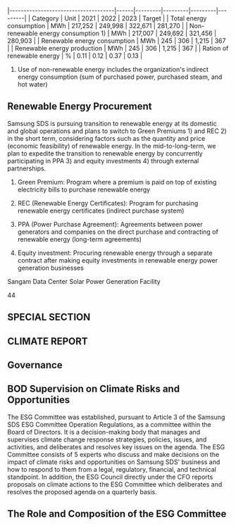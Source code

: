 |-------------------------------------|------|---------|---------|---------|---------|
| Category                            | Unit | 2021    | 2022    | 2023    | Target  |
| Total energy consumption            | MWh  | 217,252 | 249,998 | 322,671 | 281,270 |
| Non-renewable energy consumption 1) | MWh  | 217,007 | 249,692 | 321,456 | 280,903 |
| Renewable energy consumption        | MWh  | 245     | 306     | 1,215   | 367     |
| Renewable energy production         | MWh  | 245     | 306     | 1,215   | 367     |
| Ration of renewable energy          | %    | 0.11    | 0.12    | 0.37    | 0.13    |

1) Use of non-renewable energy includes the organization's indirect energy consumption (sum of purchased power, purchased steam, and hot water)

## **Renewable Energy Procurement**

Samsung SDS is pursuing transition to renewable energy at its domestic and global operations and plans to switch to Green Premiums 1) and REC 2) in the short term, considering factors such as the quantity and price (economic feasibility) of renewable energy. In the mid-to-long-term, we plan to expedite the transition to renewable energy by concurrently participating in PPA 3) and equity investments 4) through external partnerships.

1) Green Premium: Program where a premium is paid on top of existing electricity bills to purchase renewable energy

2) REC (Renewable Energy Certificates): Program for purchasing renewable energy certificates (indirect purchase system)

3) PPA (Power Purchase Agreement): Agreements between power generators and companies on the direct purchase and contracting of renewable energy (long-term agreements)

4) Equity investment: Procuring renewable energy through a separate contract after making equity investments in renewable energy power generation businesses

Sangam Data Center Solar Power Generation Facility

44

## **SPECIAL SECTION**

## **CLIMATE REPORT**

## **Governance**

## **BOD Supervision on Climate Risks and Opportunities**

The ESG Committee was established, pursuant to Article 3 of the Samsung SDS ESG Committee Operation Regulations, as a committee within the Board of Directors. It is a decision-making body that manages and supervises climate change response strategies, policies, issues, and activities, and deliberates and resolves key issues on the agenda. The ESG Committee consists of 5 experts who discuss and make decisions on the impact of climate risks and opportunities on Samsung SDS' business and how to respond to them from a legal, regulatory, financial, and technical standpoint. In addition, the ESG Council directly under the CFO reports proposals on climate actions to the ESG Committee which deliberates and resolves the proposed agenda on a quarterly basis.

## **The Role and Composition of the ESG Committee**
